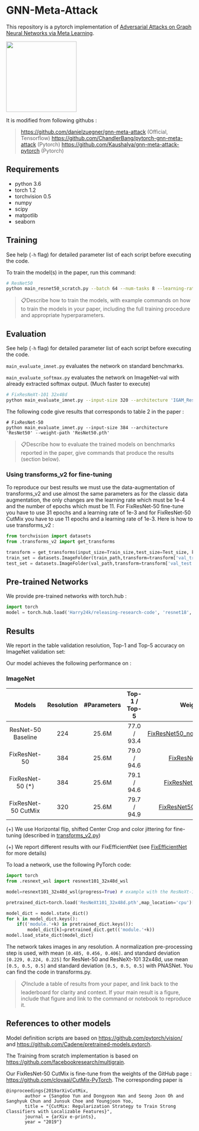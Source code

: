 # GNN-Meta-Attack

This repository is a pytorch implementation of [Adversarial Attacks on Graph Neural Networks via Meta Learning](https://arxiv.org/abs/1902.08412). 

<img src="https://github.com/facebookresearch/FixRes/blob/master/image/image2.png" height="190">

It is modified from following githubs :
> https://github.com/danielzuegner/gnn-meta-attack (Official, Tensorflow)
> https://github.com/ChandlerBang/pytorch-gnn-meta-attack (Pytorch)
> https://github.com/Kaushalya/gnn-meta-attack-pytorch (Pytorch)

## Requirements

* python 3.6
* torch 1.2
* torchvision 0.5
* numpy
* scipy
* matpotlib
* seaborn

## Training

See help (`-h` flag) for detailed parameter list of each script before executing the code.
 
To train the model(s) in the paper, run this command:

```bash
# ResNet50
python main_resnet50_scratch.py --batch 64 --num-tasks 8 --learning-rate 2e-2

```

> 📋Describe how to train the models, with example commands on how to train the models in your paper, including the full training procedure and appropriate hyperparameters.

## Evaluation

See help (`-h` flag) for detailed parameter list of each script before executing the code.

`main_evaluate_imnet.py` evaluates the network on standard benchmarks.

`main_evaluate_softmax.py` evaluates the network on ImageNet-val with already extracted softmax output. (Much faster to execute)

```bash
# FixResNeXt-101 32x48d
python main_evaluate_imnet.py --input-size 320 --architecture 'IGAM_Resnext101_32x48d' --weight-path 'ResNext101_32x48d.pth'
```

The following code give results that corresponds to table 2 in the paper :
```
# FixResNet-50
python main_evaluate_imnet.py --input-size 384 --architecture 'ResNet50' --weight-path 'ResNet50.pth'
```

> 📋Describe how to evaluate the trained models on benchmarks reported in the paper, give commands that produce the results (section below).

### Using transforms_v2 for fine-tuning
To reproduce our best results we must use the data-augmentation of transforms_v2 and use almost the same parameters as for the classic data augmentation, the only changes are the learning rate which must be 1e-4 and the number of epochs which must be 11. For FixResNet-50 fine-tune you have to use 31 epochs and a learning rate of 1e-3 and for FixResNet-50 CutMix you have to use 11 epochs and a learning rate of 1e-3.
Here is how to use transforms_v2 :

```python
from torchvision import datasets
from .transforms_v2 import get_transforms

transform = get_transforms(input_size=Train_size,test_size=Test_size, kind='full', crop=True, need=('train', 'val'), backbone=None)
train_set = datasets.ImageFolder(train_path,transform=transform['val_train'])
test_set = datasets.ImageFolder(val_path,transform=transform['val_test'])
```


## Pre-trained Networks

We provide pre-trained networks with torch.hub :

```python
import torch
model = torch.hub.load('Harry24k/releasing-research-code', 'resnet18', pretrained=True, force_reload=True)
```

## Results

We report in the table validation resolution, Top-1 and Top-5 accuracy on ImageNet validation set:

Our model achieves the following performance on :

### ImageNet

|  Models  | Resolution | #Parameters | Top-1 / Top-5 |                                        Weights                                         |
|:---:|:-:|:------------:|:------:|:---------------------------------------------------------------------------------------:|
|  ResNet-50 Baseline| 224 |     25.6M     |  77.0 /  93.4 | [FixResNet50_no_adaptation.pth](https://dl.fbaipublicfiles.com/FixRes_data/FixRes_Pretrained_Models/ResNet_no_adaptation.pth)  |
|  FixResNet-50 | 384 |    25.6M     |  79.0 / 94.6 |  [FixResNet50.pth](https://dl.fbaipublicfiles.com/FixRes_data/FixRes_Pretrained_Models/ResNetFinetune.pth)  |
|  FixResNet-50 (*)| 384 |    25.6M     |  79.1 / 94.6 |  [FixResNet50_v2.pth](https://dl.fbaipublicfiles.com/FixRes_data/FixRes_Pretrained_Models/ResNet50_v2.pth)  |
| FixResNet-50 CutMix | 320 |     25.6M     |  79.7 /  94.9 | [FixResNet50CutMix.pth](https://dl.fbaipublicfiles.com/FixRes_data/FixRes_Pretrained_Models/ResNetCutMix.pth)  |

(+)  We use Horizontal flip, shifted Center Crop and color jittering for fine-tuning (described in [transforms_v2.py](transforms_v2.py))

(+) We report different results with our FixEfficientNet (see [FixEfficientNet](README_FixEfficientNet.md) for more details)

To load a network, use the following PyTorch code: 

```python
import torch
from .resnext_wsl import resnext101_32x48d_wsl

model=resnext101_32x48d_wsl(progress=True) # example with the ResNeXt-101 32x48d 

pretrained_dict=torch.load('ResNeXt101_32x48d.pth',map_location='cpu')['model']

model_dict = model.state_dict()
for k in model_dict.keys():
    if(('module.'+k) in pretrained_dict.keys()):
        model_dict[k]=pretrained_dict.get(('module.'+k))
model.load_state_dict(model_dict)
```
The network takes images in any resolution. 
A normalization pre-processing step is used, with mean `[0.485, 0.456, 0.406]`. 
and standard deviation `[0.229, 0.224, 0.225]` for ResNet-50 and ResNeXt-101 32x48d,
use  mean `[0.5, 0.5, 0.5]` and standard deviation `[0.5, 0.5, 0.5]` with PNASNet.
You can find the code in transforms.py.

> 📋Include a table of results from your paper, and link back to the leaderboard for clarity and context. If your main result is a figure, include that figure and link to the command or notebook to reproduce it. 


## References to other models

Model definition scripts are based on https://github.com/pytorch/vision/ and https://github.com/Cadene/pretrained-models.pytorch.

The Training from scratch implementation is based on https://github.com/facebookresearch/multigrain.

Our FixResNet-50 CutMix is fine-tune from the weights of the GitHub page : https://github.com/clovaai/CutMix-PyTorch.
The corresponding paper is 
```
@inproceedings{2019arXivCutMix,
       author = {Sangdoo Yun and Dongyoon Han and Seong Joon Oh and Sanghyuk Chun and Junsuk Choe and Youngjoon Yoo,
       title = "{CutMix: Regularization Strategy to Train Strong Classifiers with Localizable Features}",
       journal = {arXiv e-prints},
       year = "2019"}
```